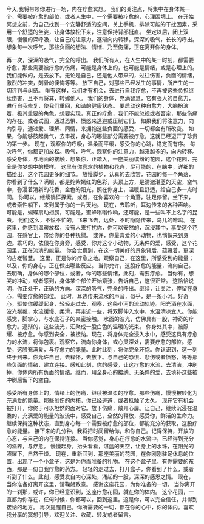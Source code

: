 今天,我将带领你进行一场，内在疗愈冥想。
我们的关注点，将集中在身体某一个，需要被疗愈的部位，或者人生中，一个需要被疗愈的，心理困境上。
在开始冥想之前，为自己找到一个安静舒适的空间，关上手机，排除可能的干扰因素，采用一个舒适的坐姿，让身体放松下来，注意保持背部挺直。
坐定以后，闭上双眼，慢慢的深呼吸，让自己的注意力，逐渐向内转移。深深的吸气，长长的呼出。想象每一次呼气，那些负面的想法、情绪、乃至伤痛，正在离开你的身体。

再一次，深深的吸气，完全的呼出。
我们所有人，在人生中的某一时刻，都需要疗愈，那些需要被疗愈的伤痛，可能是身体上的，也可能是情绪，或是心理上的。我们能做的，是去放下。无论是自己，还是他人带来的，过往伤害，负面的情绪，激烈的冲突，刻骨的懊悔等等。
放下自己，对那些已经发生的事情，所产生的一切评判与纠结。
唯有这样，我们才有机会，去进行自我疗愈，不再被这些负担继续伤害，且不再将其，转嫁他人。
我们的身体，充满智慧，它有强大的自愈力，进行自我修复，使我们重回，和谐的健康状态。
要启动这种自愈力，大脑扮演着，极其重要的角色。想要实现，真正的疗愈，我们不能忽视或者否定，那些伤痛的存在。或者试图，通过恐惧、愤怒来逃避或压制它们。
如果我们将注意力，向内引导，通过爱、理解、同情，来拥抱这些负面的感受，一切都会有所改变。
如果，你能够鼓起勇气，去审视，身心的哪些部分需要被疗愈，这就已经迈开了珍贵的第一步。
现在，观察你的呼吸，温柔而平缓，感受你的心跳，稳定而有序。
每次呼气，你都更加放松。吸气，呼气。观察你的注意力，越来越多的，向内转移。感受身体，与地面的接触，想象你，正踏入，一座美丽缤纷的花园，这个花园，完全是你梦想中的模样。
这里有你喜欢的植物和花卉，尽可能的，在脑中，详细的描绘出，这个花园更多的细节。
放慢脚步，认真的去欣赏，花园的每一个角落，你看到了什么？满眼，都是姹紫嫣红的色彩，头顶上方，是清澈湛蓝的天空，空气中，弥漫着清新的花香，金色的阳光，照在你身上，温暖且舒适，给自己多一点时间。
你可以，继续徜徉探索，或者，在你喜欢的一个角落，驻足停留。坐下来，或者索性躺下，来到属于你的一片天地。
现在，去聆听，耳边传来的各种声响。可能是，蝴蝶扇动翅膀，可能是，蜜蜂嗡嗡作响，还可能，是一些叫不上名字的昆虫。
他们这么，不慌不忙的，飞来飞去，远处，不时隐隐传来，鸟儿的啼鸣。
在这里，你感到温暖放松，没有人来打扰你，你可以安然的，沉浸其中，享受这个花园，在感官上，带给你的各种抚慰。
或许，你最喜爱的小动物，也悄悄来到身边。乖巧的，依偎在你身旁，感受，你对这个小动物，无条件的爱，感受，这个花园里，正在流淌的能量。
你会觉察到，在这一切美好的景象背后，蕴藏着，更深的古老智慧。
这里，正是你的疗愈之地。观察自己，在这里，所感受到的能量；以及，你的身心，正在做出哪些反应。
当你允许，这股疗愈的能量，流向自己。去明确，身体的哪个部位，或者，你的哪些情绪，此刻，需要疗愈。
当你有，想哭的冲动，或者感到，身体某个部位开始紧张，告诉自己，这很正常。
这恰恰说明，你正处于，正确的方向。深深的吸气，完全的呼出。继续，让关注，停留在身心，需要疗愈的部位。
此时，耳边传来流水的声音，似乎，是一条小河。好奇心，驱使你缓缓起身，轻轻走过去，观察，这条小河的流动轨迹。阳光洒在水面，波光粼粼，水流缓慢、柔滑，再走近一些，将双脚伸入水中，水温清凉宜人。你能感觉，脚掌心，与水底石子的亲密接触。
水面的波光，仿佛具有一股，神奇的疗愈力。逐渐的，这些波光，汇聚成一股白色的温暖的光束。
你身处其中，被照耀、被疗愈。你感到安全，被接纳。现在，将身体完全浸入水中，感受这具有疗愈力的水流，将你包裹。观察它，流向你身体，或心灵深处，需要疗愈的部位。感受，这股充满爱，与疗愈力的能量。此时此刻，将你完全环抱。你认识到，这一刻终于到来。你允许自己，去释怀，去放下。与自己的恐惧、悲伤或者愤怒，等等那些负面的情绪，建立连接。感知此刻，你的感受，让这疗愈的水流，去清洁，冲刷掉，你体内所有负面的情绪。继而，用全身心的接纳、无条件的爱，去填补这些被冲刷后留下的空白。

感受所有身体上的，情绪上的伤痛，继续被温柔的疗愈。那些伤痛，慢慢被转化为充满爱的能量。那些创伤的内核，你已经逃避，或者抵触了太久。
现在它有机会被打开，你终于可以坦然的面对它。放下伤痛，敞开心扉。让自己，继续沉浸在温柔的，充满爱的能量的波流中，感受自己，全然的释放，感受你，鲜活的生命力。
继续保持这种状态，直到身心每一个需要被疗愈的部位，都能充分的获取，这股疗愈的能量。
接下来的几分钟，我将把时间留给你，和你自己。记得保持，开放的心态，与自己的内在保持连接。
当你感觉，身心在疗愈的水流中，已经得到充分的滋养，与疗愈。
慢慢起身，抬头看看，湛蓝的天空，让身上的水珠，在阳光的照耀下，自然干燥。
现在，重新回到，那座美丽的花园，在你刚刚驻足休息的位置，出现了一个小盒子，这是为你而准备的礼物。
在这个盒子里，有你需要的东西，那是一份自我疗愈的药方。
轻轻的走过去，打开盒子，你看到了什么，或者听到了什么。此刻，感受发自内心深处，涌起的一股，深深的感恩之情。
现在，当你准备好离开这里，请鞠躬致意。
感谢这座花园，为你准备的一切。
当你离开的一刹那，或许，你已经意识到，这座疗愈花园，就在你的体内。
这个花园，一直都为你存在，任何时候，你都可以，回到这里。这是你，可以完全信任，并得到接纳的地方。
再次提醒自己，你所需要的一切，都在你的心中，你的体内。喜欢我分享的冥想引导，欢迎关注、收藏、转发或者留言。
